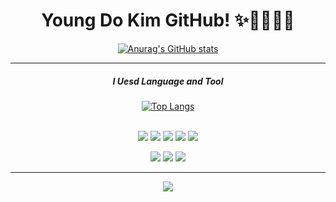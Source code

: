 
<div align="center">

  
  <h1>
    Young Do Kim GitHub! ✨🎉💪🏋️‍♀️
  </h1>

[![Anurag's GitHub stats](https://github-readme-stats.vercel.app/api?username=kyd1625&theme=rose_pine&show_icons=true)](https://github.com/anuraghazra/github-readme-stats)

  <hr>
  <h5>
    I Uesd Language and Tool
  </h5>

  [![Top Langs](https://github-readme-stats.vercel.app/api/top-langs/?username=kyd1625&layout=compact)](https://github.com/anuraghazra/github-readme-stats)

  <br>

  
  <img src="https://img.shields.io/badge/HTML-E34F26?style=flat-square&logo=HTML5&logoColor=white"/>
  <img src="https://img.shields.io/badge/CSS3-1572B6?style=flat-square&logo=css3&logoColor=white"/>
  <img src="https://img.shields.io/badge/JavaScript-F7DF1E?style=flat-square&logo=JavaScript&logoColor=white"/>
  <img src="https://img.shields.io/badge/Spring-6DB33F?style=flat-square&logo=Spring&logoColor=white"/>
  <img src="https://img.shields.io/badge/Java-FFA282?style=flat-square&logo=java&logoColor=white"/>
  <p>
  <img src="https://img.shields.io/badge/Oracle-F80000?style=flat-square&logo=oracle&logoColor=white"/>
  <img src="https://img.shields.io/badge/MySQL-4479A1?style=flat-square&logo=Mysql&logoColor=white"/>
  <img src="https://img.shields.io/badge/PostgreSQL-4169E1?style=flat-square&logo=postgresql&logoColor=white"/>

  <hr>
  
  <a href="https://github.com/devxb/gitanimals">
  <img src="https://render.gitanimals.org/farms/kyd1625"/>
</a>

</div>
